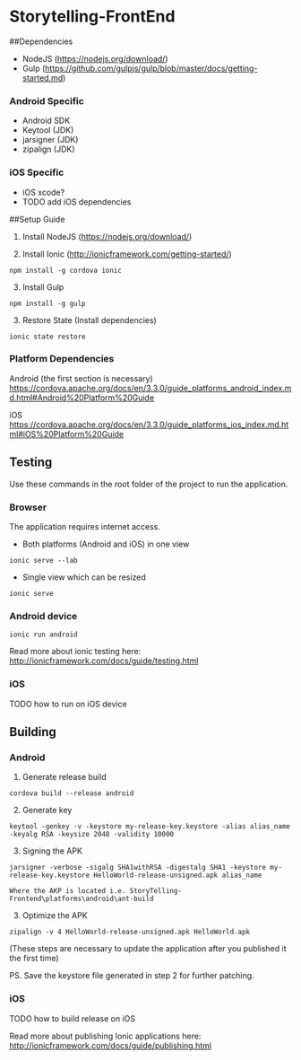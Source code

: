 # Storytelling-FrontEnd


##Dependencies

* NodeJS (https://nodejs.org/download/)
* Gulp (https://github.com/gulpjs/gulp/blob/master/docs/getting-started.md)

### Android Specific 
* Android SDK
* Keytool (JDK)
* jarsigner (JDK)
* zipalign (JDK)

### iOS Specific 
* iOS xcode?
* TODO add iOS dependencies

##Setup Guide

1. Install NodeJS (https://nodejs.org/download/)

2. Install Ionic (http://ionicframework.com/getting-started/) 

  ```npm install -g cordova ionic```
  
3. Install Gulp

  ```npm install -g gulp```
  
3. Restore State (Install dependencies)

  ```ionic state restore```

### Platform Dependencies

Android (the first section is necessary)
https://cordova.apache.org/docs/en/3.3.0/guide_platforms_android_index.md.html#Android%20Platform%20Guide


iOS
https://cordova.apache.org/docs/en/3.3.0/guide_platforms_ios_index.md.html#iOS%20Platform%20Guide

  
## Testing 

Use these commands in the root folder of the project to run the application.

### Browser 

The application requires internet access.

* Both platforms (Android and iOS) in one view

 ```ionic serve --lab```
 
* Single view which can be resized

 ```ionic serve```

### Android device

 ```ionic run android```

Read more about ionic testing here: http://ionicframework.com/docs/guide/testing.html

### iOS
TODO how to run on iOS device



## Building
  
### Android

1. Generate release build

  ```cordova build --release android ``` 

2. Generate key

  ```keytool -genkey -v -keystore my-release-key.keystore -alias alias_name -keyalg RSA -keysize 2048 -validity 10000 ``` 
  
3. Signing the APK

  ```jarsigner -verbose -sigalg SHA1withRSA -digestalg SHA1 -keystore my-release-key.keystore HelloWorld-release-unsigned.apk alias_name ``` 
  
    Where the AKP is located i.e. StoryTelling-Frontend\platforms\android\ant-build

3. Optimize the APK

  ```zipalign -v 4 HelloWorld-release-unsigned.apk HelloWorld.apk```  

(These steps are necessary to update the application after you published it the first time) 

PS. Save the keystore file generated in step 2 for further patching.

### iOS
TODO how to build release on iOS



Read more about publishing Ionic applications here: http://ionicframework.com/docs/guide/publishing.html
